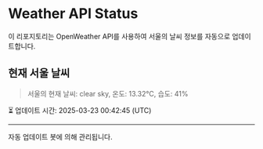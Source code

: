 
# Weather API Status

이 리포지토리는 OpenWeather API를 사용하여 서울의 날씨 정보를 자동으로 업데이트합니다.

## 현재 서울 날씨
> 서울의 현재 날씨: clear sky, 온도: 13.32°C, 습도: 41%

⏳ 업데이트 시간: 2025-03-23 00:42:45 (UTC)

---
자동 업데이트 봇에 의해 관리됩니다.
